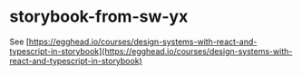 # storybook-from-sw-yx

See
[https://egghead.io/courses/design-systems-with-react-and-typescript-in-storybook](https://egghead.io/courses/design-systems-with-react-and-typescript-in-storybook)